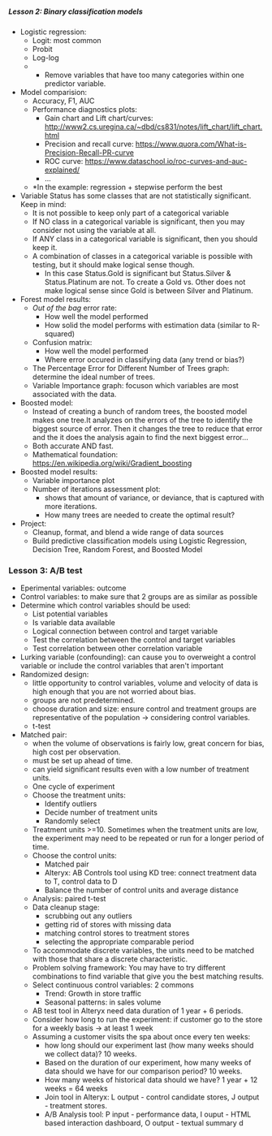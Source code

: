 ##### Lesson 2: Binary classification models
- Logistic regression: 
    - Logit: most common
    - Probit
    - Log-log
    - * Remove variables that have too many categories within one predictor variable.
- Model comparision:
    - Accuracy, F1, AUC
    - Performance diagnostics plots:
        - Gain chart and Lift chart/curves: http://www2.cs.uregina.ca/~dbd/cs831/notes/lift_chart/lift_chart.html
        - Precision and recall curve: https://www.quora.com/What-is-Precision-Recall-PR-curve
        - ROC curve: https://www.dataschool.io/roc-curves-and-auc-explained/ 
        - ...
    - *In the example: regression + stepwise perform the best
- Variable Status has some classes that are not statistically significant. Keep in mind:
    - It is not possible to keep only part of a categorical variable
    - If NO class in a categorical variable is significant, then you may consider not using the variable at all.
    - If ANY class in a categorical variable is significant, then you should keep it.
    - A combination of classes in a categorical variable is possible with testing, but it should make logical sense though.
        - In this case Status.Gold is significant but Status.Silver & Status.Platinum are not. To create a Gold vs. Other does not make logical sense since Gold is between Silver and Platinum.
- Forest model results:
    - *Out of the bag* error rate: 
        - How well the model performed
        - How solid the model performs with estimation data (similar to R-squared)
    - Confusion matrix: 
        - How well the model performed
        - Where error occured in classifying data (any trend or bias?)
    - The Percentage Error for Different Number of Trees graph: determine the ideal number of trees.
    - Variable Importance graph: focuson which variables are most associated with the data.
- Boosted model:
    - Instead of creating a bunch of random trees, the boosted model makes one tree.It analyzes on the errors of the tree to identify the biggest source of error. Then it changes the tree to reduce that error and the it does the analysis again to find the next biggest error...
    - Both accurate AND fast.
    - Mathematical foundation: https://en.wikipedia.org/wiki/Gradient_boosting
- Boosted model results:
    - Variable importance plot
    - Number of iterations assessment plot:     
        - shows that amount of variance, or deviance, that is captured with more iterations. 
        - How many trees are needed to create the optimal result?
- Project:
    - Cleanup, format, and blend a wide range of data sources
    - Build predictive classification models using Logistic Regression, Decision Tree, Random Forest, and Boosted Model

### Lesson 3: A/B test
- Eperimental variables: outcome
- Control variables: to make sure that 2 groups are as similar as possible
- Determine which control variables should be used:
    - List potential variables
    - Is variable data available
    - Logical connection between control and target variable
    - Test the correlation between the control and target variables
    - Test correlation between other correlation variable
- Lurking variable (confounding): can cause you to overweight a control variable or include the control variables that aren't important
- Randomized design: 
    - little opportunity to control variables, volume and velocity of data is high enough that you are not worried about bias.
    - groups are not predetermined.
    - choose duration and size: ensure control and treatment groups are representative of the population -> considering control variables.
    - t-test
- Matched pair: 
    - when the volume of observations is fairly low, great concern for bias, high cost per observation.
    - must be set up ahead of time.
    - can yield significant results even with a low number of treatment units.
    - One cycle of experiment
    - Choose the treatment units:
        - Identify outliers
        - Decide number of treatment units
        - Randomly select
    - Treatment units >=10. Sometimes when the treatment units are low, the experiment may need to be repeated or run for a longer period of time.
    - Choose the control units:
        - Matched pair
        - Alteryx: AB Controls tool using KD tree: connect treatment data to T, control data to D
        - Balance the number of control units and average distance
    - Analysis: paired t-test
    - Data cleanup stage:
        - scrubbing out any outliers
        - getting rid of stores with missing data
        - matching control stores to treatment stores
        - selecting the appropriate comparable period
    - To accommodate discrete variables, the units need to be matched with those that share a discrete characteristic.
    - Problem solving framework: You may have to try different combinations to find variable that give you the best matching results.
    - Select continuous control variables: 2 commons
        - Trend: Growth in store traffic
        - Seasonal patterns: in sales volume
    - AB test tool in Alteryx need data duration of 1 year + 6 periods.
    - Consider how long to run the experiment: if customer go to the store for a weekly basis -> at least 1 week 
    - Assuming a customer visits the spa about once every ten weeks: 
        - how long should our experiment last (how many weeks should we collect data)? 10 weeks.
        - Based on the duration of our experiment, how many weeks of data should we have for our comparison period? 10 weeks.
        - How many weeks of historical data should we have? 1 year + 12 weeks = 64 weeks
        - Join tool in Alteryx: L output - control candidate stores, J output - treatment stores.
        - A/B Analysis tool: P input - performance data,  I ouput - HTML based interaction dashboard, O output - textual summary 
d